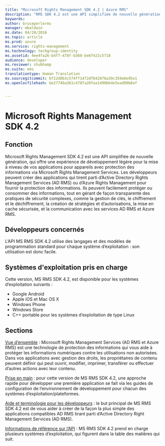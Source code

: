 ```yaml
---
title: "Microsoft Rights Management SDK 4.2 | Azure RMS"
description: "RMS SDK 4.2 est une API simplifiée de nouvelle génération, qui offre une expérience de développement légère pour la mise à niveau de vos applications d’appareils avec protection des informations."
keywords: 
author: bruceperlerms
manager: mbaldwin
ms.date: 04/28/2016
ms.topic: article
ms.prod: azure
ms.service: rights-management
ms.technology: techgroup-identity
ms.assetid: 4ee4fa26-b4f7-478f-b360-be6f421c5718
audience: developer
ms.reviewer: shubhamp
ms.suite: ems
translationtype: Human Translation
ms.sourcegitcommit: bf22d0b3c574ff1472df8428f6a39c359e0e95e1
ms.openlocfilehash: be2774ba361c478fa20faa1490bb4e5ead90b8af


---
```


# Microsoft Rights Management SDK 4.2

## Fonction ##

Microsoft Rights Management SDK 4.2 est une API simplifiée de nouvelle génération, qui offre une expérience de développement légère pour la mise à niveau de vos applications pour appareils avec protection des informations via Microsoft Rights Management Services. Les développeurs peuvent créer des applications qui tirent parti d’Active Directory Rights Management Services (AD RMS) ou d’Azure Rights Management pour fournir la protection des informations. Ils peuvent facilement protéger ou consommer des informations, tout en gérant de façon transparente des pratiques de sécurité complexes, comme la gestion de clés, le chiffrement et le déchiffrement, la création de stratégies et d’autorisations, la mise en cache sécurisée, et la communication avec les services AD RMS et Azure RMS.

## Développeurs concernés ##

L’API MS RMS SDK 4.2 utilise des langages et des modèles de programmation standard pour chaque système d’exploitation : son utilisation est donc facile.

## Systèmes d'exploitation pris en charge ##

Cette version, MS RMS SDK 4.2, est disponible pour les systèmes d’exploitation suivants :

- Google Android
- Apple iOS et Mac OS X
- Windows Phone
- Windows Store
- C++ portable pour les systèmes d’exploitation de type Linux

## Sections ##

[Vue d’ensemble](overview.md) : Microsoft Rights Management Services (AD RMS et Azure RMS) est une technologie de protection des informations qui vous aide à protéger les informations numériques contre les utilisations non autorisées. Dans vos applications avec gestion des droits, les propriétaires de contenu peuvent définir qui peut ouvrir, modifier, imprimer, transférer ou effectuer d’autres actions avec leur contenu.

[Prise en main](get-started.md) : pour cette version de MS RMS SDK 4.2, une approche rapide pour développer une première application se fait via les guides de configuration de l’environnement de développement pour chacun des systèmes d’exploitation/plateformes.

[Aide et terminologie pour les développeurs](core-concepts.md) : le but principal de MS RMS SDK 4.2 est de vous aider à créer de la façon la plus simple des applications compatibles AD RMS tirant parti d’Active Directory Right Management Services (AD RMS).

[Informations de référence sur l’API](api-reference-4-2.md) : MS RMS SDK 4.2 prend en charge plusieurs systèmes d’exploitation, qui figurent dans la table des matières qui suit.

 

 

 



<!--HONumber=Jun16_HO4-->



